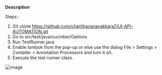 **Description**

Steps :

1) Git clone https://github.com/charithananayakkara7/UI-API-AUTOMATION.git
2) Go to src/test/java/cucmber/Options
3) Run TestRunner.java
4) Enable lombok from the pop-up or else use the dialog File > Settings > Compiler > Annotation Processors and turn it on.
5) Execute the test runner class.

![image](https://user-images.githubusercontent.com/49636974/160889891-4c88845f-e702-42df-921a-b3d8f0e4894c.png)
